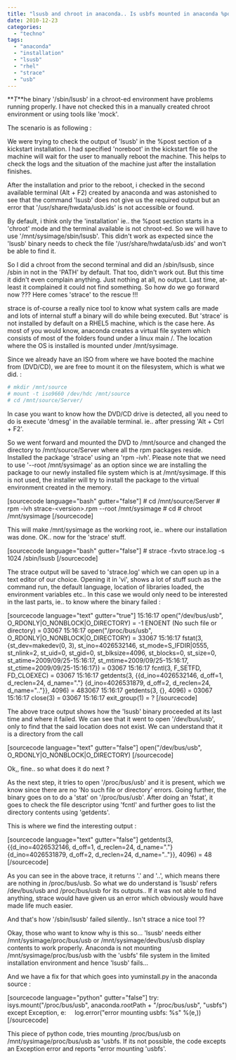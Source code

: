 ```yaml
---
title: "lsusb and chroot in anaconda.. Is usbfs mounted in anaconda %post installation ?"
date: 2010-12-23
categories:
  - "techno"
tags:
  - "anaconda"
  - "installation"
  - "lsusb"
  - "rhel"
  - "strace"
  - "usb"
---
```


**_T_**he binary '/sbin/lsusb' in a chroot-ed environment have problems running properly. I have not checked this in a manually created chroot environment or using tools like 'mock'.

The scenario is as following :

We were trying to check the output of 'lsusb' in the %post section of a kickstart installation. I had specified 'noreboot' in the kickstart file so the machine will wait for the user to manually reboot the machine. This helps to check the logs and the situation of the machine just after the installation finishes.

After the installation and prior to the reboot, i checked in the second available terminal (Alt + F2) created by anaconda and was astonished to see that the command 'lsusb' does not give us the required output but an error that '/usr/share/hwdata/usb.ids' is not accessible or found.

By default, i think only the 'installation' ie.. the %post section starts in a 'chroot' mode and the terminal available is not chroot-ed. So we will have to use '/mnt/sysimage/sbin/lsusb'. This didn't work as expected since the 'lsusb' binary needs to check the file '/usr/share/hwdata/usb.ids' and won't be able to find it.

So I did a chroot from the second terminal and did an /sbin/lsusb, since /sbin in not in the 'PATH' by default. That too, didn't work out. But this time it didn't even complain anything. Just nothing at all, no output. Last time, at-least it complained it could not find something. So how do we go forward now ??? Here comes 'strace' to the rescue !!!

strace is of-course a really nice tool to know what system calls are made and lots of internal stuff a binary will do while being executed. But 'strace' is not installed by default on a RHEL5 machine, which is the case here. As most of you would know, anaconda creates a virtual file system which consists of most of the folders found under a linux main /. The location where the OS is installed is mounted under /mnt/sysimage.

Since we already have an ISO from where we have booted the machine from (DVD/CD), we are free to mount it on the filesystem, which is what we did. :

```bash
# mkdir /mnt/source 
# mount -t iso9660 /dev/hdc /mnt/source 
# cd /mnt/source/Server/ 
```

In case you want to know how the DVD/CD drive is detected, all you need to do is execute 'dmesg' in the available terminal. ie.. after pressing 'Alt + Ctrl + F2'.

So we went forward and mounted the DVD to /mnt/source and changed the directory to /mnt/source/Server where all the rpm packages reside. Installed the package 'strace' using an 'rpm -ivh'. Please note that we need to use '--root /mnt/sysimage' as an option since we are installing the package to our newly installed file system which is at /mnt/sysimage. If this is not used, the installer will try to install the package to the virtual environment created in the memory.

\[sourcecode language="bash" gutter="false"\] # cd /mnt/source/Server # rpm -ivh strace-&lt;version&gt;.rpm --root /mnt/sysimage # cd # chroot /mnt/sysimage \[/sourcecode\]

This will make /mnt/sysimage as the working root, ie.. where our installation was done. OK.. now for the 'strace' stuff.

\[sourcecode language="bash" gutter="false"\] # strace -fxvto strace.log -s 1024 /sbin/lsusb \[/sourcecode\]

The strace output will be saved to 'strace.log' which we can open up in a text editor of our choice. Opening it in 'vi', shows a lot of stuff such as the command run, the default language, location of libraries loaded, the environment variables etc.. In this case we would only need to be interested in the last parts, ie.. to know where the binary failed :

\[sourcecode language="text" gutter="true"\] 15:16:17 open("/dev/bus/usb", O\_RDONLY|O\_NONBLOCK|O\_DIRECTORY) = -1 ENOENT (No such file or directory) = 03067 15:16:17 open("/proc/bus/usb", O\_RDONLY|O\_NONBLOCK|O\_DIRECTORY) = 33067 15:16:17 fstat(3, {st\_dev=makedev(0, 3), st\_ino=4026532146, st\_mode=S\_IFDIR|0555, st\_nlink=2, st\_uid=0, st\_gid=0, st\_blksize=4096, st\_blocks=0, st\_size=0, st\_atime=2009/09/25-15:16:17, st\_mtime=2009/09/25-15:16:17, st\_ctime=2009/09/25-15:16:17}) = 03067 15:16:17 fcntl(3, F\_SETFD, FD\_CLOEXEC) = 03067 15:16:17 getdents(3, {{d\_ino=4026532146, d\_off=1, d\_reclen=24, d\_name="."} {d\_ino=4026531879, d\_off=2, d\_reclen=24, d\_name=".."}}, 4096) = 483067 15:16:17 getdents(3, {}, 4096) = 03067 15:16:17 close(3) = 03067 15:16:17 exit\_group(1) = ? \[/sourcecode\]

The above trace output shows how the 'lsusb' binary proceeded at its last time and where it failed. We can see that it went to open '/dev/bus/usb', only to find that the said location does not exist. We can understand that it is a directory from the call

\[sourcecode language="text" gutter="false"\] open("/dev/bus/usb", O\_RDONLY|O\_NONBLOCK|O\_DIRECTORY) \[/sourcecode\]

Ok,, fine.. so what does it do next ?

As the next step, it tries to open '/proc/bus/usb' and it is present, which we know since there are no 'No such file or directory' errors. Going further, the binary goes on to do a 'stat' on '/proc/bus/usb'. After doing an 'fstat', it goes to check the file descriptor using 'fcntl' and further goes to list the directory contents using 'getdents'.

This is where we find the interesting output :

\[sourcecode language="text" gutter="false"\] getdents(3, {{d\_ino=4026532146, d\_off=1, d\_reclen=24, d\_name="."} {d\_ino=4026531879, d\_off=2, d\_reclen=24, d\_name=".."}}, 4096) = 48 \[/sourcecode\]

As you can see in the above trace, it returns '.' and '..', which means there are nothing in /proc/bus/usb. So what we do understand is 'lsusb' refers /dev/bus/usb and /proc/bus/usb for its outputs.. If it was not able to find anything, strace would have given us an error which obviously would have made life much easier.

And that's how '/sbin/lsusb' failed silently.. Isn't strace a nice tool ??

Okay, those who want to know why is this so... 'lsusb' needs either /mnt/sysimage/proc/bus/usb or /mnt/sysimage/dev/bus/usb display contents to work properly. Anaconda is not mounting /mnt/sysimage/proc/bus/usb with the 'usbfs' file system in the limited installation environment and hence 'lsusb' fails...

And we have a fix for that which goes into yuminstall.py in the anaconda source :

\[sourcecode language="python" gutter="false"\] try:     isys.mount("/proc/bus/usb", anaconda.rootPath + "/proc/bus/usb", "usbfs") except Exception, e:     log.error("error mounting usbfs: %s" %(e,)) \[/sourcecode\]

This piece of python code, tries mounting /proc/bus/usb on /mnt/sysimage/proc/bus/usb as 'usbfs. If its not possible, the code excepts an Exception error and reports "error mounting 'usbfs'.

